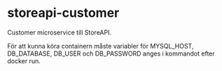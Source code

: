 # storeapi-customer
Customer microservice till StoreAPI.

För att kunna köra containern måste variabler för MYSQL_HOST, DB_DATABASE, DB_USER och DB_PASSWORD anges i kommandot efter docker run.
